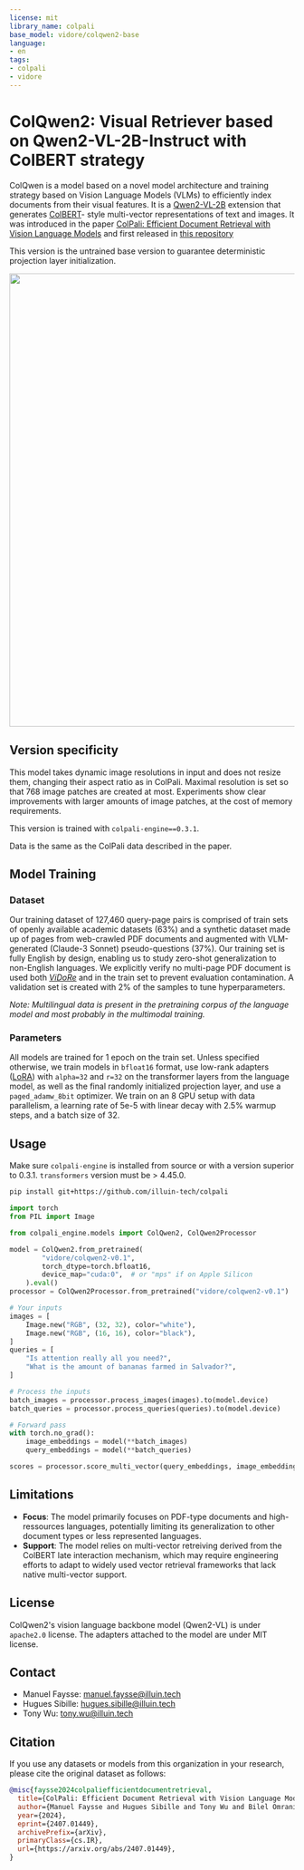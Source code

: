 ```yaml
---
license: mit
library_name: colpali
base_model: vidore/colqwen2-base
language:
- en
tags:
- colpali
- vidore
---
```

# ColQwen2: Visual Retriever based on Qwen2-VL-2B-Instruct with ColBERT strategy

ColQwen is a model based on a novel model architecture and training strategy based on Vision Language Models (VLMs) to efficiently index documents from their visual features.
It is a [Qwen2-VL-2B](https://huggingface.co/Qwen/Qwen2-VL-2B-Instruct) extension that generates [ColBERT](https://arxiv.org/abs/2004.12832)- style multi-vector representations of text and images. 
It was introduced in the paper [ColPali: Efficient Document Retrieval with Vision Language Models](https://arxiv.org/abs/2407.01449) and first released in [this repository](https://github.com/ManuelFay/colpali)

This version is the untrained base version to guarantee deterministic projection layer initialization.
<p align="center"><img width=800 src="https://github.com/illuin-tech/colpali/blob/main/assets/colpali_architecture.webp?raw=true"/></p>

## Version specificity


This model takes dynamic image resolutions in input and does not resize them, changing their aspect ratio as in ColPali.
Maximal resolution is set so that 768 image patches are created at most. Experiments show clear improvements with larger amounts of image patches, at the cost of memory requirements.

This version is trained with `colpali-engine==0.3.1`.

Data is the same as the ColPali data described in the paper.


## Model Training

### Dataset
Our training dataset of 127,460 query-page pairs is comprised of train sets of openly available academic datasets (63%) and a synthetic dataset made up of pages from web-crawled PDF documents and augmented with VLM-generated (Claude-3 Sonnet) pseudo-questions (37%). 
Our training set is fully English by design, enabling us to study zero-shot generalization to non-English languages. We explicitly verify no multi-page PDF document is used both [*ViDoRe*](https://huggingface.co/collections/vidore/vidore-benchmark-667173f98e70a1c0fa4db00d) and in the train set to prevent evaluation contamination. 
A validation set is created with 2% of the samples to tune hyperparameters.

*Note: Multilingual data is present in the pretraining corpus of the language model and most probably in the multimodal training.*

### Parameters

All models are trained for 1 epoch on the train set. Unless specified otherwise, we train models in `bfloat16` format, use low-rank adapters ([LoRA](https://arxiv.org/abs/2106.09685)) 
with `alpha=32`  and `r=32` on the transformer layers from the language model, 
as well as the final randomly initialized projection layer, and use a `paged_adamw_8bit` optimizer. 
We train on an 8 GPU setup with data parallelism, a learning rate of 5e-5 with linear decay with 2.5% warmup steps, and a batch size of 32.

## Usage

Make sure `colpali-engine` is installed from source or with a version superior to 0.3.1.
`transformers` version must be > 4.45.0.

```bash
pip install git+https://github.com/illuin-tech/colpali
```

```python
import torch
from PIL import Image

from colpali_engine.models import ColQwen2, ColQwen2Processor

model = ColQwen2.from_pretrained(
        "vidore/colqwen2-v0.1",
        torch_dtype=torch.bfloat16,
        device_map="cuda:0",  # or "mps" if on Apple Silicon
    ).eval()
processor = ColQwen2Processor.from_pretrained("vidore/colqwen2-v0.1")

# Your inputs
images = [
    Image.new("RGB", (32, 32), color="white"),
    Image.new("RGB", (16, 16), color="black"),
]
queries = [
    "Is attention really all you need?",
    "What is the amount of bananas farmed in Salvador?",
]

# Process the inputs
batch_images = processor.process_images(images).to(model.device)
batch_queries = processor.process_queries(queries).to(model.device)

# Forward pass
with torch.no_grad():
    image_embeddings = model(**batch_images)
    query_embeddings = model(**batch_queries)

scores = processor.score_multi_vector(query_embeddings, image_embeddings)
```


## Limitations

 - **Focus**: The model primarily focuses on PDF-type documents and high-ressources languages, potentially limiting its generalization to other document types or less represented languages.
 - **Support**: The model relies on multi-vector retreiving derived from the ColBERT late interaction mechanism, which may require engineering efforts to adapt to widely used vector retrieval frameworks that lack native multi-vector support.

## License

ColQwen2's vision language backbone model (Qwen2-VL) is under `apache2.0` license. The adapters attached to the model are under MIT license.

## Contact

- Manuel Faysse: manuel.faysse@illuin.tech
- Hugues Sibille: hugues.sibille@illuin.tech
- Tony Wu: tony.wu@illuin.tech

## Citation

If you use any datasets or models from this organization in your research, please cite the original dataset as follows:

```bibtex
@misc{faysse2024colpaliefficientdocumentretrieval,
  title={ColPali: Efficient Document Retrieval with Vision Language Models}, 
  author={Manuel Faysse and Hugues Sibille and Tony Wu and Bilel Omrani and Gautier Viaud and Céline Hudelot and Pierre Colombo},
  year={2024},
  eprint={2407.01449},
  archivePrefix={arXiv},
  primaryClass={cs.IR},
  url={https://arxiv.org/abs/2407.01449}, 
}
```